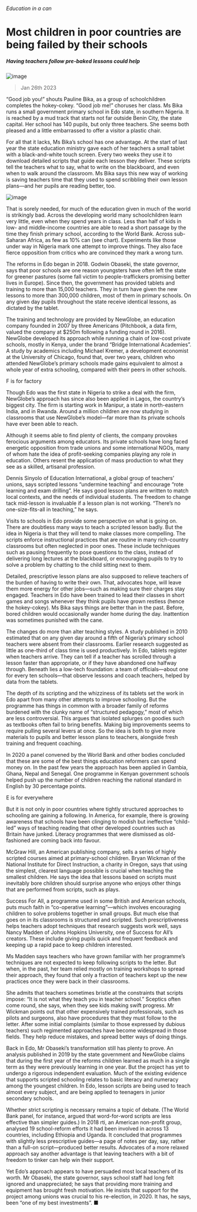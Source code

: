###### Education in a can
# Most children in poor countries are being failed by their schools 
##### Having teachers follow pre-baked lessons could help 
![image](images/20230128_IRD001.jpg) 
> Jan 26th 2023 
“Good job you!” shouts Pauline Bika, as a group of schoolchildren completes the hokey-cokey. “Good job me!” choruses her class. Ms Bika runs a small government primary school in Edo state, in southern Nigeria. It is reached by a mud track that starts not far outside Benin City, the state capital. Her school has 140 pupils, but only three teachers. She seems both pleased and a little embarrassed to offer a visitor a plastic chair. 
For all that it lacks, Ms Bika’s school has one advantage. At the start of last year the state education ministry gave each of her teachers a small tablet with a black-and-white touch screen. Every two weeks they use it to download detailed scripts that guide each lesson they deliver. These scripts tell the teachers what to say, what to write on the blackboard, and even when to walk around the classroom. Ms Bika says this new way of working is saving teachers time that they used to spend scribbling their own lesson plans—and her pupils are reading better, too.
![image](images/20230128_IRC508.png) 

That is sorely needed, for much of the education given in much of the world is strikingly bad. Across the developing world many schoolchildren learn very little, even when they spend years in class. Less than half of kids in low- and middle-income countries are able to read a short passage by the time they finish primary school, according to the World Bank. Across sub-Saharan Africa, as few as 10% can (see chart). Experiments like those under way in Nigeria mark one attempt to improve things. They also face fierce opposition from critics who are convinced they mark a wrong turn. 
The reforms in Edo began in 2018. Godwin Obaseki, the state governor, says that poor schools are one reason youngsters have often left the state for greener pastures (some fall victim to people-traffickers promising better lives in Europe). Since then, the government has provided tablets and training to more than 15,000 teachers. They in turn have given the new lessons to more than 300,000 children, most of them in primary schools. On any given day pupils throughout the state receive identical lessons, as dictated by the tablet.
The training and technology are provided by NewGlobe, an education company founded in 2007 by three Americans (Pitchbook, a data firm, valued the company at $250m following a funding round in 2016). NewGlobe developed its approach while running a chain of low-cost private schools, mostly in Kenya, under the brand “Bridge International Academies”. A study by academics including Michael Kremer, a development economist at the University of Chicago, found that, over two years, children who attended NewGlobe’s primary schools made gains equivalent to almost a whole year of extra schooling, compared with their peers in other schools. 
F is for factory
Though Edo was the first state in Nigeria to strike a deal with the firm, NewGlobe’s approach has since also been applied in Lagos, the country’s biggest city. The firm is starting work in Manipur, a state in north-eastern India, and in Rwanda. Around a million children are now studying in classrooms that use NewGlobe’s model—far more than its private schools have ever been able to reach.
Although it seems able to find plenty of clients, the company provokes ferocious arguments among educators. Its private schools have long faced energetic opposition from trade unions and some international NGOs, many of whom hate the idea of profit-seeking companies playing any role in education. Others resent the application of mass production to what they see as a skilled, artisanal profession.
Dennis Sinyolo of Education International, a global group of teachers’ unions, says scripted lessons “undermine teaching” and encourage “rote learning and exam drilling”. He says good lesson plans are written to match local contexts, and the needs of individual students. The freedom to change tack mid-lesson is invaluable if a lesson plan is not working. “There’s no one-size-fits-all in teaching,” he says.
Visits to schools in Edo provide some perspective on what is going on. There are doubtless many ways to teach a scripted lesson badly. But the idea in Nigeria is that they will tend to make classes more compelling. The scripts enforce instructional practices that are routine in many rich-country classrooms but often neglected in poor ones. These include techniques such as pausing frequently to pose questions to the class, instead of delivering long lectures at the blackboard, or encouraging pupils to try to solve a problem by chatting to the child sitting next to them.
Detailed, prescriptive lesson plans are also supposed to relieve teachers of the burden of having to write their own. That, advocates hope, will leave them more energy for other jobs—such as making sure their charges stay engaged. Teachers in Edo have been trained to lead their classes in short games and songs whenever they think pupils have grown restless (hence the hokey-cokey). Ms Bika says things are better than in the past. Before, bored children would occasionally wander home during the day. Inattention was sometimes punished with the cane.
The changes do more than alter teaching styles. A study published in 2010 estimated that on any given day around a fifth of Nigeria’s primary school teachers were absent from their classrooms. Earlier research suggested as little as one-third of class time is used productively. In Edo, tablets register when teachers arrive. They can tell if a teacher has scrolled through a lesson faster than appropriate, or if they have abandoned one halfway through. Beneath lies a low-tech foundation: a team of officials—about one for every ten schools—that observe lessons and coach teachers, helped by data from the tablets.
The depth of its scripting and the whizziness of its tablets set the work in Edo apart from many other attempts to improve schooling. But the programme has things in common with a broader family of reforms burdened with the clunky name of “structured pedagogy,” most of which are less controversial. This argues that isolated splurges on goodies such as textbooks often fail to bring benefits. Making big improvements seems to require pulling several levers at once. So the idea is both to give more materials to pupils and better lesson plans to teachers, alongside fresh training and frequent coaching.
In 2020 a panel convened by the World Bank and other bodies concluded that these are some of the best things education reformers can spend money on. In the past few years the approach has been applied in Gambia, Ghana, Nepal and Senegal. One programme in Kenyan government schools helped push up the number of children reaching the national standard in English by 30 percentage points.
E is for everywhere
But it is not only in poor countries where tightly structured approaches to schooling are gaining a following. In America, for example, there is growing awareness that schools have been clinging to modish but ineffective “child-led” ways of teaching reading that other developed countries such as Britain have junked. Literacy programmes that were dismissed as old-fashioned are coming back into favour.
McGraw Hill, an American publishing company, sells a series of highly scripted courses aimed at primary-school children. Bryan Wickman of the National Institute for Direct Instruction, a charity in Oregon, says that using the simplest, clearest language possible is crucial when teaching the smallest children. He says the idea that lessons based on scripts must inevitably bore children should surprise anyone who enjoys other things that are performed from scripts, such as plays. 
Success For All, a programme used in some British and American schools, puts much faith in “co-operative learning”—which involves encouraging children to solve problems together in small groups. But much else that goes on in its classrooms is structured and scripted. Such prescriptiveness helps teachers adopt techniques that research suggests work well, says Nancy Madden of Johns Hopkins University, one of Success for All’s creators. These include giving pupils quick and frequent feedback and keeping up a rapid pace to keep children interested. 
Ms Madden says teachers who have grown familiar with her programme’s techniques are not expected to keep following scripts to the letter. But when, in the past, her team relied mostly on training workshops to spread their approach, they found that only a fraction of teachers kept up the new practices once they were back in their classrooms. 
She admits that teachers sometimes bristle at the constraints that scripts impose: “It is not what they teach you in teacher school.” Sceptics often come round, she says, when they see kids making swift progress. Mr Wickman points out that other expensively trained professionals, such as pilots and surgeons, also have procedures that they must follow to the letter. After some initial complaints (similar to those expressed by dubious teachers) such regimented approaches have become widespread in those fields. They help reduce mistakes, and spread better ways of doing things. 
Back in Edo, Mr Obaseki’s transformation still has plenty to prove. An analysis published in 2019 by the state government and NewGlobe claims that during the first year of the reforms children learned as much in a single term as they were previously learning in one year. But the project has yet to undergo a rigorous independent evaluation. Much of the existing evidence that supports scripted schooling relates to basic literacy and numeracy among the youngest children. In Edo, lesson scripts are being used to teach almost every subject, and are being applied to teenagers in junior secondary schools.
Whether strict scripting is necessary remains a topic of debate. (The World Bank panel, for instance, argued that word-for-word scripts are less effective than simpler guides.) In 2018 rti, an American non-profit group, analysed 19 school-reform efforts it had been involved in across 13 countries, including Ethiopia and Uganda. It concluded that programmes with slightly less prescriptive guides—a page of notes per day, say, rather than a full-on script—produced better results. Advocates of a more relaxed approach say another advantage is that leaving teachers with a bit of freedom to tinker can help win their support.
Yet Edo’s approach appears to have persuaded most local teachers of its worth. Mr Obaseki, the state governor, says school staff had long felt ignored and unappreciated; he says that providing more training and equipment has brought fresh motivation. He insists that support for the project among unions was crucial to his re-election, in 2020. It has, he says, been “one of my best investments”. ■
